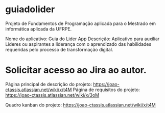 # guiadolider
Projeto de Fundamentos de Programação aplicada para o Mestrado em informática aplicada da UFRPE.

Nome do aplicativo: Guia do Lider App
Descrição: Aplicativo para auxiliar Líderes ou aspirantes a liderança com o aprendizado das habilidades requeridas pelo processo de transformação digital.

# Solicitar acesso ao Jira ao autor.
Página principal de descrição do projeto: https://joao-ctassis.atlassian.net/wiki/x/t4M
Página de requisitos do projeto: https://joao-ctassis.atlassian.net/wiki/x/3oM

Quadro kanban do projeto: https://joao-ctassis.atlassian.net/wiki/x/t4M
